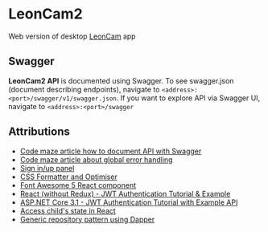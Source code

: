 # LeonCam2
Web version of desktop [LeonCam](https://github.com/kazimierczak-robert/LeonCam) app

## Swagger

**LeonCam2 API** is documented using Swagger. To see swagger.json (document describing endpoints), navigate to `<address>:<port>/swagger/v1/swagger.json`. If you want to explore API via Swagger UI, navigate to `<address>:<port>/swagger`
  
## Attributions
* [Code maze article how to document API with Swagger](https://code-maze.com/swagger-ui-asp-net-core-web-api/)
* [Code maze article about global error handling](https://code-maze.com/global-error-handling-aspnetcore/)
* [Sign in/up panel](https://codepen.io/andytran/pen/RPBdgM)
* [CSS Formatter and Optimiser](https://www.codebeautifier.com)
* [Font Awesome 5 React component](https://github.com/FortAwesome/react-fontawesome)
* [React (without Redux) - JWT Authentication Tutorial & Example](https://jasonwatmore.com/post/2019/04/06/react-jwt-authentication-tutorial-example)
* [ASP.NET Core 3.1 - JWT Authentication Tutorial with Example API](https://jasonwatmore.com/post/2019/10/11/aspnet-core-3-jwt-authentication-tutorial-with-example-api)
* [Access child's state in React](https://stackoverflow.com/a/27875018)
* [Generic repository pattern using Dapper](https://itnext.io/generic-repository-pattern-using-dapper-bd48d9cd7ead)
